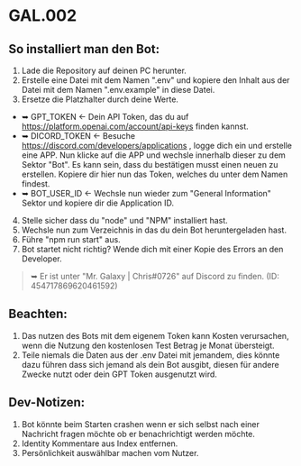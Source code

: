 # GAL.002
 
## So installiert man den Bot:

1. Lade die Repository auf deinen PC herunter.
2. Erstelle eine Datei mit dem Namen ".env" und kopiere den Inhalt aus der Datei mit dem Namen ".env.example" in diese Datei.
3. Ersetze die Platzhalter durch deine Werte.
*    ➥ GPT_TOKEN <- Dein API Token, das du auf https://platform.openai.com/account/api-keys finden kannst.
*    ➥ DICORD_TOKEN  <- Besuche https://discord.com/developers/applications , logge dich ein und erstelle eine APP. 
    Nun klicke auf die APP  und wechsle innerhalb dieser zu dem Sektor "Bot". Es kann sein, dass du bestätigen musst einen neuen zu erstellen. Kopiere dir hier nun das Token, welches du unter dem Namen findest.
*    ➥ BOT_USER_ID <- Wechsle nun wieder zum "General Information" Sektor und kopiere dir die Application ID.
4. Stelle sicher dass du "node" und "NPM" installiert hast.
5. Wechsle nun zum Verzeichnis in das du dein Bot heruntergeladen hast.
6. Führe "npm run start" aus.
7. Bot startet nicht richtig? Wende dich mit einer Kopie des Errors an den Developer.
>    ➥ Er ist unter "Mr. Galaxy | Chris#0726" auf Discord zu finden. (ID: 454717869620461592)

## Beachten:
1. Das nutzen des Bots mit dem eigenem Token kann Kosten verursachen, wenn die Nutzung den kostenlosen Test Betrag je Monat übersteigt.
2. Teile niemals die Daten aus der .env Datei mit jemandem, dies könnte dazu führen dass sich jemand als dein Bot ausgibt, diesen für andere Zwecke nutzt oder dein GPT Token ausgenutzt wird.

## Dev-Notizen:
1. Bot könnte beim Starten crashen wenn er sich selbst nach einer Nachricht fragen möchte ob er benachrichtigt werden möchte.
2. Identity Kommentare aus Index entfernen.
3. Persönlichkeit auswählbar machen vom Nutzer.